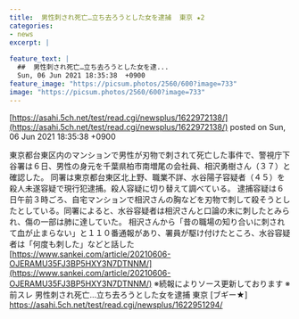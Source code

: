 ```yaml
---
title:  男性刺され死亡…立ち去ろうとした女を逮捕  東京 ★2  
categories:
- news
excerpt: |
  
feature_text: |
  ##  男性刺され死亡…立ち去ろうとした女を逮...
  Sun, 06 Jun 2021 18:35:38  +0900
feature_image: "https://picsum.photos/2560/600?image=733"
image: "https://picsum.photos/2560/600?image=733"
---
```


[https://asahi.5ch.net/test/read.cgi/newsplus/1622972138/](https://asahi.5ch.net/test/read.cgi/newsplus/1622972138/)
posted on Sun, 06 Jun 2021 18:35:38  +0900

<!--more-->

東京都台東区内のマンションで男性が刃物で刺されて死亡した事件で、警視庁下谷署は６日、男性の身元を千葉県柏市南増尾の会社員、相沢勇樹さん（３７）と確認した。 同署は東京都台東区北上野、職業不詳、水谷陽子容疑者（４５）を殺人未遂容疑で現行犯逮捕。殺人容疑に切り替えて調べている。 逮捕容疑は６日午前３時ごろ、自宅マンションで相沢さんの胸などを刃物で刺して殺そうとしたとしている。同署によると、水谷容疑者は相沢さんと口論の末に刺したとみられ、傷の一部は肺に達していた。 相沢さんから「昔の職場の知り合いに刺されて血が止まらない」と１１０番通報があり、署員が駆け付けたところ、水谷容疑者は「何度も刺した」などと話した [https://www.sankei.com/article/20210606-OJERAMU35FJ3BP5HXY3N7DTNNM/](https://www.sankei.com/article/20210606-OJERAMU35FJ3BP5HXY3N7DTNNM/) ※続報によりソース更新しております ※前スレ 男性刺され死亡…立ち去ろうとした女を逮捕 東京 [ブギー★] https://asahi.5ch.net/test/read.cgi/newsplus/1622951294/
